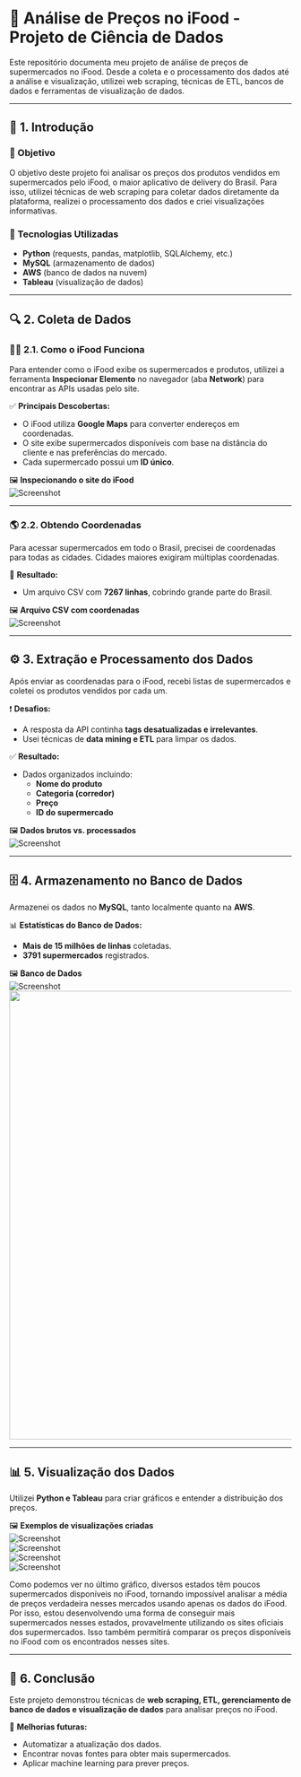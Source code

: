 # 🛒 Análise de Preços no iFood - Projeto de Ciência de Dados  

Este repositório documenta meu projeto de análise de preços de supermercados no iFood. Desde a coleta e o processamento dos dados até a análise e visualização, utilizei web scraping, técnicas de ETL, bancos de dados e ferramentas de visualização de dados.  

---

## 📌 1. Introdução  

### 🎯 Objetivo  
O objetivo deste projeto foi analisar os preços dos produtos vendidos em supermercados pelo iFood, o maior aplicativo de delivery do Brasil. Para isso, utilizei técnicas de web scraping para coletar dados diretamente da plataforma, realizei o processamento dos dados e criei visualizações informativas.  

### 🚀 Tecnologias Utilizadas  
- **Python** (requests, pandas, matplotlib, SQLAlchemy, etc.)  
- **MySQL** (armazenamento de dados)  
- **AWS** (banco de dados na nuvem)  
- **Tableau** (visualização de dados)  

---

## 🔍 2. Coleta de Dados  

### 🕵️‍♂️ 2.1. Como o iFood Funciona  

Para entender como o iFood exibe os supermercados e produtos, utilizei a ferramenta **Inspecionar Elemento** no navegador (aba **Network**) para encontrar as APIs usadas pelo site.  

✅ **Principais Descobertas:**  
- O iFood utiliza **Google Maps** para converter endereços em coordenadas.  
- O site exibe supermercados disponíveis com base na distância do cliente e nas preferências do mercado.  
- Cada supermercado possui um **ID único**.  

🖼️ **Inspecionando o site do iFood**  
![Screenshot](./img/inspecionar_elemento.png)  

---

### 🌎 2.2. Obtendo Coordenadas  

Para acessar supermercados em todo o Brasil, precisei de coordenadas para todas as cidades. Cidades maiores exigiram múltiplas coordenadas.  

📂 **Resultado:**  
- Um arquivo CSV com **7267 linhas**, cobrindo grande parte do Brasil.  

🖼️ **Arquivo CSV com coordenadas**  
![Screenshot](./img/coordenadas.png)  

---

## ⚙️ 3. Extração e Processamento dos Dados  

Após enviar as coordenadas para o iFood, recebi listas de supermercados e coletei os produtos vendidos por cada um.  

❗ **Desafios:**  
- A resposta da API continha **tags desatualizadas e irrelevantes**.  
- Usei técnicas de **data mining e ETL** para limpar os dados.  

✅ **Resultado:**  
- Dados organizados incluindo:  
  - **Nome do produto**  
  - **Categoria (corredor)**  
  - **Preço**  
  - **ID do supermercado**  

🖼️ **Dados brutos vs. processados**  
![Screenshot](./img/datas_comparison_br.png)  

---

## 🗄️ 4. Armazenamento no Banco de Dados  

Armazenei os dados no **MySQL**, tanto localmente quanto na **AWS**.  

📊 **Estatísticas do Banco de Dados:**  
- **Mais de 15 milhões de linhas** coletadas.  
- **3791 supermercados** registrados.  

🖼️ **Banco de Dados**  
![Screenshot](./img/mysql_example.png)  
<img src="./img/database_info.png" width="800">

---

## 📊 5. Visualização dos Dados  

Utilizei **Python e Tableau** para criar gráficos e entender a distribuição dos preços.  

🖼️ **Exemplos de visualizações criadas**  
![Screenshot](./img/distribuição_corredor.png)  
![Screenshot](./img/distribuicao_precos.png)  
![Screenshot](./img/preco_medio_sp.png)  
![Screenshot](./img/quantidade_mercados_estado.png)  

Como podemos ver no último gráfico, diversos estados têm poucos supermercados disponíveis no iFood, tornando impossível analisar a média de preços verdadeira nesses mercados usando apenas os dados do iFood. Por isso, estou desenvolvendo uma forma de conseguir mais supermercados nesses estados, provavelmente utilizando os sites oficiais dos supermercados. Isso também permitirá comparar os preços disponíveis no iFood com os encontrados nesses sites.  

---

## 🎯 6. Conclusão  

Este projeto demonstrou técnicas de **web scraping, ETL, gerenciamento de banco de dados e visualização de dados** para analisar preços no iFood.  

🚀 **Melhorias futuras:**  
- Automatizar a atualização dos dados.  
- Encontrar novas fontes para obter mais supermercados.  
- Aplicar machine learning para prever preços.  
